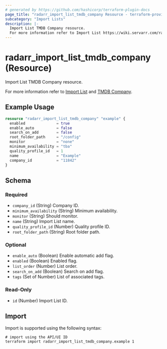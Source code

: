 ```yaml
---
# generated by https://github.com/hashicorp/terraform-plugin-docs
page_title: "radarr_import_list_tmdb_company Resource - terraform-provider-radarr"
subcategory: "Import Lists"
description: |-
  Import List TMDB Company resource.
  For more information refer to Import List https://wiki.servarr.com/radarr/settings#import-lists and TMDB Company https://wiki.servarr.com/radarr/supported#tmdbcompanyimport.
---
```


# radarr_import_list_tmdb_company (Resource)

<!-- subcategory:Import Lists -->Import List TMDB Company resource.
For more information refer to [Import List](https://wiki.servarr.com/radarr/settings#import-lists) and [TMDB Company](https://wiki.servarr.com/radarr/supported#tmdbcompanyimport).

## Example Usage

```terraform
resource "radarr_import_list_tmdb_company" "example" {
  enabled              = true
  enable_auto          = false
  search_on_add        = false
  root_folder_path     = "/config"
  monitor              = "none"
  minimum_availability = "tba"
  quality_profile_id   = 1
  name                 = "Example"
  company_id           = "11842"
}
```

<!-- schema generated by tfplugindocs -->
## Schema

### Required

- `company_id` (String) Company ID.
- `minimum_availability` (String) Minimum availability.
- `monitor` (String) Should monitor.
- `name` (String) Import List name.
- `quality_profile_id` (Number) Quality profile ID.
- `root_folder_path` (String) Root folder path.

### Optional

- `enable_auto` (Boolean) Enable automatic add flag.
- `enabled` (Boolean) Enabled flag.
- `list_order` (Number) List order.
- `search_on_add` (Boolean) Search on add flag.
- `tags` (Set of Number) List of associated tags.

### Read-Only

- `id` (Number) Import List ID.

## Import

Import is supported using the following syntax:

```shell
# import using the API/UI ID
terraform import radarr_import_list_tmdb_company.example 1
```

